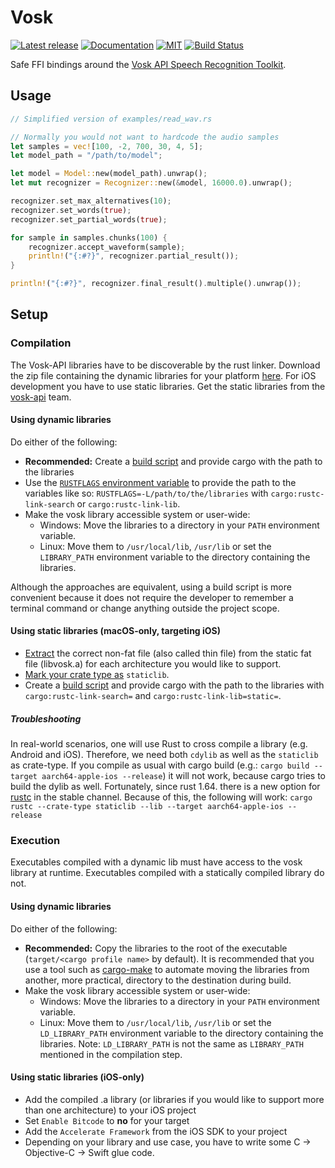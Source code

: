 # Vosk

[![Latest release](https://img.shields.io/crates/v/vosk.svg)](https://crates.io/crates/vosk)
[![Documentation](https://docs.rs/vosk/badge.svg)](https://docs.rs/vosk)
[![MIT](https://img.shields.io/github/license/Bear-03/vosk-rs)](https://github.com/Bear-03/vosk-rs)
[![Build Status](https://github.com/Bear-03/vosk-rs/workflows/CI/badge.svg)](https://github.com/Bear-03/vosk-rs/actions?workflow=CI)

Safe FFI bindings around the [Vosk API Speech Recognition Toolkit](https://github.com/alphacep/vosk-api).

## Usage
```rust
// Simplified version of examples/read_wav.rs

// Normally you would not want to hardcode the audio samples
let samples = vec![100, -2, 700, 30, 4, 5];
let model_path = "/path/to/model";

let model = Model::new(model_path).unwrap();
let mut recognizer = Recognizer::new(&model, 16000.0).unwrap();

recognizer.set_max_alternatives(10);
recognizer.set_words(true);
recognizer.set_partial_words(true);

for sample in samples.chunks(100) {
    recognizer.accept_waveform(sample);
    println!("{:#?}", recognizer.partial_result());
}

println!("{:#?}", recognizer.final_result().multiple().unwrap());
```

## Setup

### Compilation

The Vosk-API libraries have to be discoverable by the rust linker. Download the zip file containing the dynamic libraries for your platform [here](https://github.com/alphacep/vosk-api/releases). For iOS development you have to use static libraries. Get the static libraries from the [vosk-api][vosk-api-ios] team.

#### Using dynamic libraries
Do either of the following:

- **Recommended:** Create a [build script][build-script-explanation] and provide cargo with the path to the libraries
- Use the [`RUSTFLAGS` environment variable][rust-env-variables] to provide the path to the variables like so:
    `RUSTFLAGS=-L/path/to/the/libraries`
    with `cargo:rustc-link-search` or `cargo:rustc-link-lib`.
-   Make the vosk library accessible system or user-wide:
    - Windows: Move the libraries to a directory in your `PATH` environment variable.
    - Linux: Move them to `/usr/local/lib`, `/usr/lib` or set the `LIBRARY_PATH` environment variable to the directory containing the libraries.

Although the approaches are equivalent, using a build script is more convenient because it does not require
the developer to remember a terminal command or change anything outside the project scope.

#### Using static libraries (macOS-only, targeting iOS)

- [Extract](https://llvm.org/docs/CommandGuide/llvm-lipo.html) the correct non-fat file (also called thin file) from the static fat file (libvosk.a) for each architecture you would like to support.
- [Mark your crate type as](https://doc.rust-lang.org/cargo/reference/cargo-targets.html#the-crate-type-field) `staticlib`.
- Create a [build script][build-script-explanation] and provide cargo with the path to the libraries with `cargo:rustc-link-search=` and `cargo:rustc-link-lib=static=`.

##### Troubleshooting
In real-world scenarios, one will use Rust to cross compile a library (e.g. Android and iOS). Therefore, we need both `cdylib` as well as the `staticlib` as crate-type. If you compile as usual with cargo build (e.g.: `cargo build --target aarch64-apple-ios --release`) it will not work, because cargo tries to build the dylib as well. Fortunately, since rust 1.64. there is a new option for [rustc](https://github.com/rust-lang/cargo/issues/10083) in the stable channel. Because of this, the following will work: `cargo rustc --crate-type staticlib --lib --target aarch64-apple-ios --release`

### Execution
Executables compiled with a dynamic lib must have access to the vosk library at runtime. Executables compiled with a statically compiled library do not.

#### Using dynamic libraries
Do either of the following:

-   **Recommended:** Copy the libraries to the root of the executable
    (`target/<cargo profile name>` by default). It is recommended that you use a tool such as
    [cargo-make](https://sagiegurari.github.io/cargo-make/) to automate moving the libraries
    from another, more practical, directory to the destination during build.
-   Make the vosk library accessible system or user-wide:
    - Windows: Move the libraries to a directory in your `PATH` environment variable.
    - Linux: Move them to `/usr/local/lib`, `/usr/lib` or set the `LD_LIBRARY_PATH` environment variable to the directory containing the libraries. Note: `LD_LIBRARY_PATH` is not the same as `LIBRARY_PATH` mentioned in the compilation step.


#### Using static libraries (iOS-only)

- Add the compiled .a library (or libraries if you would like to support more than one architecture) to your iOS project
- Set `Enable Bitcode` to **no** for your target
- Add the `Accelerate Framework` from the iOS SDK to your project
- Depending on your library and use case, you have to write some C -> Objective-C -> Swift glue code.

[build-script-explanation]: https://doc.rust-lang.org/cargo/reference/build-scripts.html
[rust-env-variables]: https://doc.rust-lang.org/cargo/reference/environment-variables.html
[vosk-api-ios]: https://alphacephei.com/vosk/install#ios-build
